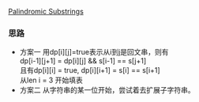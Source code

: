 [Palindromic Substrings](https://leetcode.com/problems/palindromic-substrings/)

### 思路
- 方案一
用dp[i][j]=true表示从i到j是回文串，则有  
dp[i-1][j+1] = dp[i][j] && s[i-1] == s[j+1]  
且有dp[i][i] = true, dp[i][i+1] = s[i] == s[i+1]  
从len i = 3 开始填表  
- 方案二
从字符串的某一位开始，尝试着去扩展子字符串。